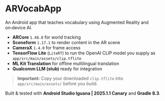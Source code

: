 # ARVocabApp

An Android app that teaches vocabulary using Augmented Reality and on‑device AI.

* **ARCore** `1.48.0` for world tracking
* **Sceneform** `1.17.1` to render content in the AR scene
* **CameraX** `1.4.0` for frame access
* **TensorFlow Lite** (`LiteRT`) to run the OpenAI CLIP model you supply as `app/src/main/assets/clip.tflite`
* **ML Kit Translation** for offline multilingual translation
* **Qualcomm LLM (stub)** ready for integration

> **Important:** Copy your downloaded `clip.tflite` into `app/src/main/assets/` before you build.

Built & tested with **Android Studio Iguana | 2025.1.1 Canary** and **Gradle 8.3**.
